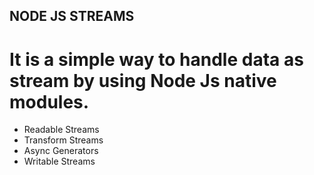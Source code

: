 ## NODE JS STREAMS

# It is a simple way to handle data as stream by using Node Js native modules.
- Readable Streams
- Transform Streams
- Async Generators
- Writable Streams